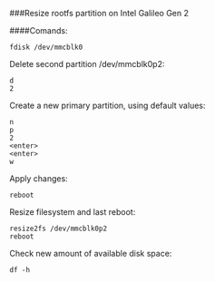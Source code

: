###Resize rootfs partition on Intel Galileo Gen 2

####Comands:

`fdisk /dev/mmcblk0`

Delete second partition /dev/mmcblk0p2:

```shell
d
2
```

Create a new primary partition, using default values:

```shell
n
p
2
<enter>
<enter>
w
```

Apply changes:

`reboot`

Resize filesystem and last reboot:
```shell
resize2fs /dev/mmcblk0p2
reboot
```

Check new amount of available disk space:

`df -h`
